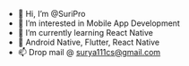 - 👋 Hi, I’m @SuriPro
- 👀 I’m interested in Mobile App Development
- 🌱 I’m currently learning React Native
- 💞️ Android Native, Flutter, React Native
- 📫 Drop mail @ surya111cs@gmail.com

<!---
SuriPro/SuriPro is a ✨ special ✨ repository because its `README.md` (this file) appears on your GitHub profile.
You can click the Preview link to take a look at your changes.
--->
